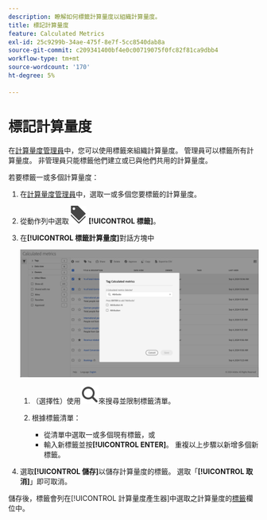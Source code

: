 ```yaml
---
description: 瞭解如何標籤計算量度以組織計算量度。
title: 標記計算量度
feature: Calculated Metrics
exl-id: 25c9299b-34ae-475f-8e7f-5cc8540dab8a
source-git-commit: c209341400bf4e0c00719075f0fc82f81ca9dbb4
workflow-type: tm+mt
source-wordcount: '170'
ht-degree: 5%

---
```


# 標記計算量度


在[計算量度管理員](cm-manager.md)中，您可以使用標籤來組織計算量度。 管理員可以標籤所有計算量度。 非管理員只能標籤他們建立或已與他們共用的計算量度。

若要標籤一或多個計算量度：

1. 在[計算量度管理員](cm-manager.md)中，選取一或多個您要標籤的計算量度。
1. 從動作列中選取![標籤](/help/assets/icons/Labels.svg) **[!UICONTROL 標籤]**。
1. 在&#x200B;**[!UICONTROL 標籤計算量度]**&#x200B;對話方塊中

   ![標籤計算量度對話方塊](assets/tag-calculated-metric-dialog.png)

   1. （選擇性）使用![搜尋](/help/assets/icons/Search.svg)來搜尋並限制標籤清單。

   2. 根據標籤清單：

      * 從清單中選取一或多個現有標籤，或
      * 輸入新標籤並按&#x200B;**[!UICONTROL ENTER]**。 重複以上步驟以新增多個新標籤。

1. 選取&#x200B;**[!UICONTROL 儲存]**&#x200B;以儲存計算量度的標籤。 選取「**[!UICONTROL 取消]**」即可取消。

儲存後，標籤會列在[!UICONTROL 計算量度產生器]中選取之計算量度的[標籤](cm-tagging.md)欄位中。

<!--

In the Calculated metric manager, you can organize segments by tagging them.

All users can create tags for calculated metrics and apply one or more tags to a metric. However, you can see tags only for those calculated metrics that you own or that have been shared with you. 

>[!TIP]
>
>The most useful types of tags are usually tags that are based on the following criteria:
>
>* **Team names**, such as Social Marketing or Mobile Marketing.
>* **Project** (analysis tags), such as Entry-page analysis.
>* **Categories**, such as Women's or Geography.
>* **Workflows**, such as To be approved or Curated for (a specific business unit).

## Apply tags to a calculated metric

1. In Customer Journey Analytics, select [!UICONTROL **Components**] > [!UICONTROL **Calculated metrics**].

1. In the Calculated metrics manager, select the checkbox next to any metrics that you want to tag.

   ![Tag Calculated metric list with Mobile marketing selected.](assets/cm_add_tags.png)

1. In the [!UICONTROL **Tag Calculated metric**] dialog box: 

   * Add a new tag. Type the name in the **[!UICONTROL Add tags]** field, then press Enter.
   * Select one or more existing tags to apply to the selected metrics.

1. Select [!UICONTROL **Save**] to apply the tags.

## View applied tags

1. In Customer Journey Analytics, select [!UICONTROL **Components**] > [!UICONTROL **Calculated metrics**] to go to the Calculated metrics manager.

1. In the Calculated metrics manager, tags appear in the [!UICONTROL **Tags**] column. (Click the gear icon on the top-right to manage your columns.)

## Filter metrics by tags

1. In Customer Journey Analytics, select [!UICONTROL **Components**] > [!UICONTROL **Calculated metrics**] to go to the Calculated metrics manager.

1. In the Calculated metrics manager, select the **Filter** icon, then select the tags that you want to filter by. 

   Only metrics that have the filter you select are shown.

-->

